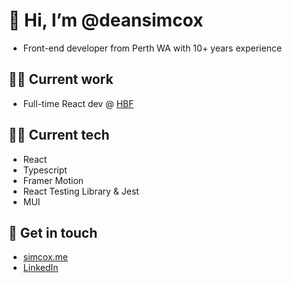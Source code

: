 # 👋 Hi, I’m @deansimcox
- Front-end developer from Perth WA with 10+ years experience
## 🧙‍♂️ Current work
- Full-time React dev @ [HBF](https://www.hbf.com.au/)
## 👨‍🔬 Current tech
- React
- Typescript
- Framer Motion
- React Testing Library & Jest
- MUI
## 📢 Get in touch
- [simcox.me](https://simcox.me/)
- [LinkedIn](https://www.linkedin.com/in/dean-simcox-45857851/)
